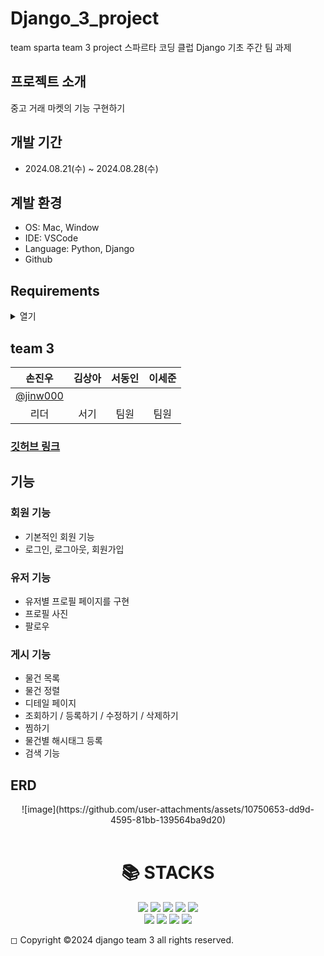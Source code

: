 # Django_3_project
team sparta team 3 project
스파르타 코딩 클럽 Django 기초 주간 팀 과제

## 프로젝트 소개
중고 거래 마켓의 기능 구현하기

## 개발 기간

- 2024.08.21(수) ~ 2024.08.28(수)

## 계발 환경

- OS: Mac, Window
- IDE: VSCode
- Language: Python, Django
- Github

## Requirements
<details>
<summary>열기</summary>
<div markdown="1">

- asgiref==3.8.1
- asttokens==2.4.1
- decorator==5.1.1
- Django==4.2
- django-extensions==3.2.3
- exceptiongroup==1.2.2
- executing==2.0.1
- ipython==8.26.0
- jedi==0.19.1
- matplotlib-inline==0.1.7
- parso==0.8.4
- pexpect==4.9.0
- pillow==10.4.0
- prompt_toolkit==3.0.47
- ptyprocess==0.7.0
- pure_eval==0.2.3
- Pygments==2.18.0
- six==1.16.0
- sqlparse==0.5.1
- stack-data==0.6.3
- traitlets==5.14.3
- typing_extensions==4.12.2
- tzdata==2024.1
- wcwidth==0.2.13

 <br>
</div>
</details>

## team 3
|손진우|김상아|서동인|이세준|
|:---:|:---:|:---:|:---:|
|[@jinw000](https://github.com/Jinw000/Jinw000)||||
|리더|서기|팀원|팀원|

### [깃허브 링크](https://github.com/Jinw000/Django_3_pjt)

## 기능

### 회원 기능
 - 기본적인 회원 기능
  - 로그인, 로그아웃, 회원가입


### 유저 기능
 - 유저별 프로필 페이지를 구현
 - 프로필 사진
  - 팔로우

### 게시 기능
 - 물건 목록
 - 물건 정렬
 - 디테일 페이지
 - 조회하기 / 등록하기 / 수정하기 / 삭제하기
 - 찜하기
 - 물건별 해시태그 등록
 - 검색 기능

## ERD
<div align=center>![image](https://github.com/user-attachments/assets/10750653-dd9d-4595-81bb-139564ba9d20)</div>

<br>
<div align=center><h1>📚 STACKS</h1></div>  <div align=center><img src="https://img.shields.io/badge/python-3776AB?style=for-the-badge&logo=python&logoColor=white">  <img src="https://img.shields.io/badge/html5-E34F26?style=for-the-badge&logo=html5&logoColor=white">  <img src="https://img.shields.io/badge/css-1572B6?style=for-the-badge&logo=css3&logoColor=white">  <img src="https://img.shields.io/badge/javascript-F7DF1E?style=for-the-badge&logo=javascript&logoColor=black">  <img src="https://img.shields.io/badge/mysql-4479A1?style=for-the-badge&logo=mysql&logoColor=white">   <br>   <img src="https://img.shields.io/badge/django-092E20?style=for-the-badge&logo=django&logoColor=white">   <img src="https://img.shields.io/badge/bootstrap-7952B3?style=for-the-badge&logo=bootstrap&logoColor=white">  <img src="https://img.shields.io/badge/github-181717?style=for-the-badge&logo=github&logoColor=white">  <img src="https://img.shields.io/badge/git-F05032?style=for-the-badge&logo=git&logoColor=white">    </div>

◻ Copyright ©2024 django team 3 all rights reserved.

